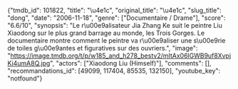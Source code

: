{"tmdb_id": 101822, "title": "\u4e1c", "original_title": "\u4e1c", "slug_title": "dong", "date": "2006-11-18", "genre": ["Documentaire / Drame"], "score": "6.6/10", "synopsis": "Le r\u00e9alisateur Jia Zhang Ke suit le peintre Liu Xiaodong sur le plus grand barrage au monde, les Trois Gorges. Le documentaire montre comment le peintre va r\u00e9aliser une s\u00e9rie de toiles g\u00e9antes et figuratives sur des ouvriers.", "image": "https://image.tmdb.org/t/p/w185_and_h278_bestv2/mItAx06lGWB9uf8XvpjKi4umA8Q.jpg", "actors": ["Xiaodong Liu (Himself)"], "comments": [], "recommandations_id": [49099, 117404, 85535, 132150], "youtube_key": "notfound"}